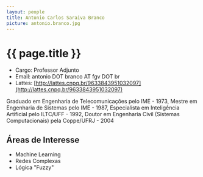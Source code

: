 ```yaml
---
layout: people
title: Antonio Carlos Saraiva Branco
picture: antonio.branco.jpg
---
```


# {{ page.title }}

- Cargo: Professor Adjunto
- Email: antonio DOT branco AT fgv DOT br
- Lattes: [http://lattes.cnpq.br/9633843951032097](http://lattes.cnpq.br/9633843951032097)

Graduado em Engenharia de Telecomunicações pelo IME - 1973,
Mestre em Engenharia de Sistemas pelo IME - 1987,
Especialista em Inteligência Artificial pelo ILTC/UFF - 1992,
Doutor em Engenharia Civil (Sistemas Computacionais) pela Coppe/UFRJ - 2004

## Áreas de Interesse

- Machine Learning
- Redes Complexas
- Lógica "Fuzzy"

